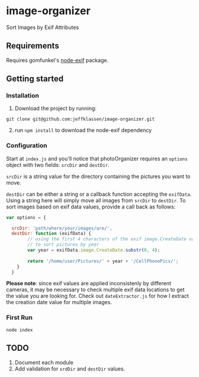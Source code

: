 # image-organizer
Sort Images by Exif Attributes

## Requirements

Requires gomfunkel's [node-exif](https://github.com/gomfunkel/node-exif) package.

## Getting started

### Installation

1. Download the project by running:

`git clone git@github.com:jeffklassen/image-organizer.git`

2. run `npm install` to download the node-exif dependency

### Configuration

Start at `index.js` and you'll notice that photoOrganizer requires an `options` object with two fields: `srcDir` and `destDir`.

`srcDir` is a string value for the directory containing the pictures you want to move.

`destDir` can be either a string or a callback function accepting the `exifData`. Using a string here will simply move all images from `srcDir` to `destDir`. To sort images based on exif data values, provide a call back as follows:

```javascript
var options = {

  srcDir: 'path/where/your/images/are/',
  destDir: function (exifData) {
        // using the first 4 characters of the exif image.CreateDate value (which turns out to be the year)
        // to sort pictures by year
        var year = exifData.image.CreateDate.substr(0, 4);
       
        return '/home/user/Pictures/' + year + '/CellPhonePics/';
    }
  }
```

**Please note**: since exif values are applied inconsistenly by different cameras, it may be necessary to check multiple exif data locations to get the value you are looking for. Check out `dateExtractor.js` for how I extract the creation date value for multiple images.

### First Run

`node index`

## TODO
1. Document each module
2. Add validation for `srdDir` and `destDir` values.
